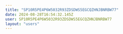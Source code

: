 ```yaml
---
title: "SP10R5PE4P6W5032R93ZDSDWS5EGCQZHNJBNRBW77"
date: 2024-08-28T16:54:32.145Z
user: SP10R5PE4P6W5032R93ZDSDWS5EGCQZHNJBNRBW77
layout: "users"
---
```

    